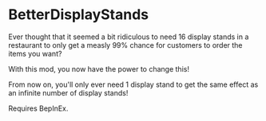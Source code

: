# BetterDisplayStands
Ever thought that it seemed a bit ridiculous to need 16 display stands in a restaurant to only get a measly 99% chance for customers to order the items you want?

With this mod, you now have the power to change this!

From now on, you'll only ever need 1 display stand to get the same effect as an infinite number of display stands!

Requires BepInEx.